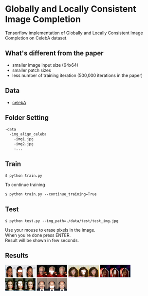 # Globally and Locally Consistent Image Completion

Tensorflow implementation of Globally and Locally Consistent Image Completion on CelebA dataset.  

## What's different from the paper  
* smaller image input size (64x64)  
* smaller patch sizes  
* less number of training iteration (500,000 iterations in the paper)


## Data
* [celebA](http://mmlab.ie.cuhk.edu.hk/projects/CelebA.html)  

## Folder Setting
```
-data
  -img_align_celeba
    -img1.jpg
    -img2.jpg
    -...
```


## Train
```
$ python train.py 
```

To continue training  
```
$ python train.py --continue_training=True
```

## Test  
```
$ python test.py --img_path=./data/test/test_img.jpg
```


Use your mouse to erase pixels in the image.  
When you're done press ENTER.  
Result will be shown in few seconds.  


## Results  

<img src="images/res1.JPG" width="100"/>  
<img src="images/res2.JPG" width="100"/>  
<img src="images/res3.JPG" width="100"/>  
<img src="images/res4.JPG" width="100"/>  
<img src="images/res5.JPG" width="100"/>  
<img src="images/res6.JPG" width="100"/>  

